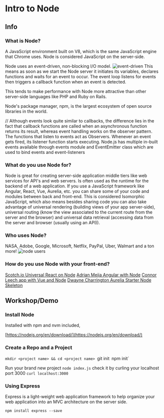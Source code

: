 # Intro to Node
## Info
### What is Node?
A JavaScript environment built on V8, which is the same JavaScript engine that Chrome uses.  Node is considered JavaScript on the server-side.

Node uses an event-driven, non-blocking I/O model. 
![event-driven](https://www.tutorialspoint.com/nodejs/images/event_loop.jpg)
This means as soon as we start the Node server it initiates its variables, declares functions and waits for an event to occur. The event loop listens for events then triggers a callback function when an event is detected.

This tends to make performance with Node more attractive than other server-side languages like PHP and Ruby on Rails.

Node's package manager, npm, is the largest ecosystem of open source libraries in the world.

// Although events look quite similar to callbacks, the difference lies in the fact that callback functions are called when an asynchronous function returns its result, whereas event handling works on the observer pattern. The functions that listen to events act as Observers. Whenever an event gets fired, its listener function starts executing. Node.js has multiple in-built events available through events module and EventEmitter class which are used to bind events and event-listeners


### What do you use Node for?
Node is great for creating server-side application middle tiers like web services for API's and web servers. Is often used as the runtime for the backend of a web application. If you use a JavaScript framework like Angular, React, Vue, Aurelia, etc. you can share some of your code and modules between back and front-end. This is considered Isomorphic JavaScript, which also means besides sharing code you can also take advantage of universal rendering (building views of your app server-side), universal routing (know the view associated to the current route from the server and the browser) and universal data retrieval (accessing data from the server and browser (usually using an API)).


### Who uses Node?
NASA, Adobe, Google, Microsoft, Netflix, PayPal, Uber, Walmart and a ton more!
![node users](https://intesso.github.io/nodejs-introduction/img/used-by.png)

### How do you use Node with your front-end?
[Scotch.io Universal React on Node](https://scotch.io/tutorials/react-on-the-server-for-beginners-build-a-universal-react-and-node-app)
[Adrian Mejia Angular with Node](http://adrianmejia.com/blog/2014/09/28/angularjs-tutorial-for-beginners-with-nodejs-expressjs-and-mongodb/)
[Connor Leech app with Vue and Node](https://medium.com/@connorleech/building-a-feature-complete-bookmarking-app-with-vue-js-express-and-sequelize-orm-b36506ebcb4c)
[Dwayne Charrington Aurelia Starter Node Skeleton](https://ilikekillnerds.com/2016/02/aurelia-starter-node-skeleton/)

## Workshop/Demo

### Install Node 
  Installed with npm and nvm included, 

[https://nodejs.org/en/download/](https://nodejs.org/en/download/)

### Create a Repo and a Project
`mkdir <project name> && cd <project name>
`git init`
`npm init`

Run your brand new project
`node index.js`
check it by curling your localhost port 3000
`curl localhost:3000`


### Using Express
Express is a light-weight web application framework to help organize your web application into an MVC architecture on the server side.

`npm install express --save`

